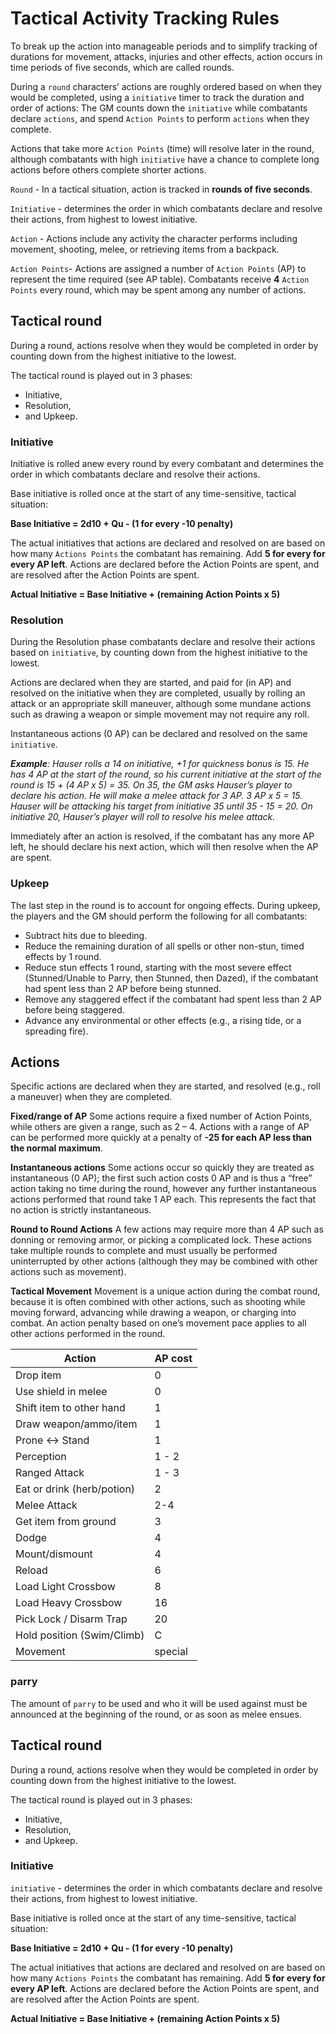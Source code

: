 # Tactical Activity Tracking Rules
To break up the action into manageable periods and to simplify tracking of durations for movement, attacks, injuries and other effects, action occurs in time periods of five seconds, which are called rounds.

During a `round` characters’ actions are roughly ordered based on when they would be completed, using a `initiative` timer to track the duration and order of actions: The GM counts down the `initiative` while combatants declare `actions`, and spend `Action Points` to perform `actions` when they complete.

Actions that take more `Action Points` (time) will resolve later in the round, although combatants with high `initiative` have a chance to complete long actions before others complete shorter actions.

`Round` - In a tactical situation, action is tracked in **rounds of five seconds**.

`Initiative` - determines the order in which combatants declare and resolve their actions, from highest to lowest initiative.

`Action` - Actions include any activity the character performs including movement, shooting, melee, or retrieving items from a backpack.

`Action Points`- Actions are assigned a number of `Action Points` (AP) to represent the time required (see AP table). Combatants receive **4** `Action Points` every round, which may be spent among any number of actions.

## Tactical round
During a round, actions resolve when they would be completed in order by counting down from the highest initiative to the lowest.

The tactical round is played out in 3 phases:
- Initiative,
- Resolution,
- and Upkeep.

### Initiative
Initiative is rolled anew every round by every combatant and determines the order in which combatants declare and resolve their actions.

Base initiative is rolled once at the start of any time-sensitive, tactical situation:

**Base Initiative = 2d10 + Qu - (1 for every -10 penalty)**

The actual initiatives that actions are declared and resolved on are based on how many `Actions Points` the combatant has remaining. Add **5 for every for every AP left**. Actions are declared before the Action Points are spent, and are resolved after the Action Points are spent. 

**Actual Initiative = Base Initiative + (remaining Action Points x 5)**

### Resolution
During the Resolution phase combatants declare and resolve their actions based on `initiative`, by counting down from the highest initiative to the lowest.

Actions are declared when they are started, and paid for (in AP) and resolved on the initiative when they are completed, usually by rolling an attack or an appropriate skill maneuver, although some mundane actions such as drawing a weapon or simple movement may not require any roll.

Instantaneous actions (0 AP) can be declared and resolved on the same `initiative`.

_**Example**: Hauser rolls a 14 on initiative, +1 for quickness bonus is 15. He has 4 AP at the start of the round, so his current initiative at the start of the round is 15 + (4 AP x 5) = 35. On 35, the GM asks Hauser’s player to declare his action. He will make a melee attack for 3 AP. 3 AP x 5 = 15. Hauser will be attacking his target from initiative 35 until 35 - 15 = 20. On initiative 20, Hauser’s player will roll to resolve his melee attack._

Immediately after an action is resolved, if the combatant has any more AP left, he should declare his next action, which will then resolve when the AP are spent. 

### Upkeep
The last step in the round is to account for ongoing effects. During upkeep, the players and the GM should perform the following for all combatants:
- Subtract hits due to bleeding.
- Reduce the remaining duration of all spells or other non-stun, timed effects by 1 round.
- Reduce stun effects 1 round, starting with the most severe effect (Stunned/Unable to Parry, then Stunned, then Dazed), if the combatant had spent less than 2 AP before being stunned.
- Remove any staggered effect if the combatant had spent less than 2 AP before being staggered.
- Advance any environmental or other effects (e.g., a rising tide, or a spreading fire).


## Actions
Specific actions are declared when they are started, and resolved (e.g., roll a maneuver) when they are completed.

**Fixed/range of AP** Some actions require a fixed number of Action Points, while others are given a range, such as 2 – 4. Actions with a range of AP can be performed more quickly at a penalty of **-25 for each AP less than the normal maximum**.

**Instantaneous actions** Some actions occur so quickly they are treated as instantaneous (0 AP); the first such action costs 0 AP and is thus a “free” action taking no time during the round, however any further instantaneous actions performed that round take 1 AP each. This represents the fact that no action is strictly instantaneous.

**Round to Round Actions** A few actions may require more than 4 AP such as donning or removing armor, or picking a complicated lock. These actions take multiple rounds to complete and must usually be performed uninterrupted by other actions (although they may be combined with other actions such as movement).

**Tactical Movement** Movement is a unique action during the combat round, because it is often combined with other actions, such as
shooting while moving forward, advancing while drawing a weapon, or charging into combat. An action penalty based on one’s movement pace applies to all other actions performed in the round.

| Action | AP cost |
| --- | --- |
Drop item | 0
Use shield in melee | 0
Shift item to other hand | 1
Draw weapon/ammo/item | 1
Prone <-> Stand | 1
Perception | 1 - 2
Ranged Attack | 1 - 3
Eat or drink (herb/potion) | 2
Melee Attack | 2-4
Get item from ground | 3
Dodge | 4
Mount/dismount | 4
Reload | 6
Load Light Crossbow | 8
Load Heavy Crossbow | 16
Pick Lock / Disarm Trap | 20
Hold position (Swim/Climb) | C
Movement | special


### parry
The amount of `parry` to be used and who it will be used against must be announced at the beginning of the round, or as soon as melee ensues.


## Tactical round
During a round, actions resolve when they would be completed in order by counting down from the highest initiative to the lowest.

The tactical round is played out in 3 phases:
- Initiative,
- Resolution,
- and Upkeep.


### Initiative
`initiative` - determines the order in which combatants declare and resolve their actions, from highest to lowest initiative.

Base initiative is rolled once at the start of any time-sensitive, tactical situation:

**Base Initiative = 2d10 + Qu - (1 for every -10 penalty)**

The actual initiatives that actions are declared and resolved on are based on how many `Actions Points` the combatant has remaining. Add **5 for every for every AP left**. Actions are declared before the Action Points are spent, and are resolved after the Action Points are spent. 

**Actual Initiative = Base Initiative + (remaining Action Points x 5)**


